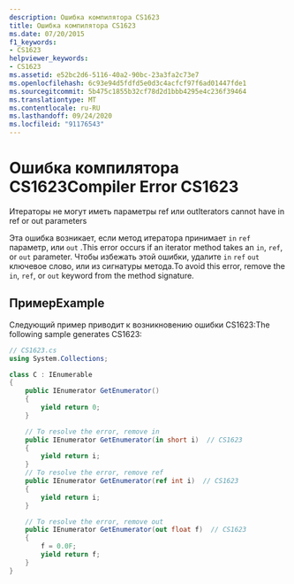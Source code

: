 ```yaml
---
description: Ошибка компилятора CS1623
title: Ошибка компилятора CS1623
ms.date: 07/20/2015
f1_keywords:
- CS1623
helpviewer_keywords:
- CS1623
ms.assetid: e52bc2d6-5116-40a2-90bc-23a3fa2c73e7
ms.openlocfilehash: 6c93e94d5fdfd5e0d3c4acfcf97f6ad01447fde1
ms.sourcegitcommit: 5b475c1855b32cf78d2d1bbb4295e4c236f39464
ms.translationtype: MT
ms.contentlocale: ru-RU
ms.lasthandoff: 09/24/2020
ms.locfileid: "91176543"
---
```

# <a name="compiler-error-cs1623"></a><span data-ttu-id="a6a1a-103">Ошибка компилятора CS1623</span><span class="sxs-lookup"><span data-stu-id="a6a1a-103">Compiler Error CS1623</span></span>

<span data-ttu-id="a6a1a-104">Итераторы не могут иметь параметры ref или out</span><span class="sxs-lookup"><span data-stu-id="a6a1a-104">Iterators cannot have in ref or out parameters</span></span>  
  
 <span data-ttu-id="a6a1a-105">Эта ошибка возникает, если метод итератора принимает `in` `ref` параметр, или `out` .</span><span class="sxs-lookup"><span data-stu-id="a6a1a-105">This error occurs if an iterator method takes an `in`, `ref`, or `out` parameter.</span></span> <span data-ttu-id="a6a1a-106">Чтобы избежать этой ошибки, удалите `in` `ref` `out` ключевое слово, или из сигнатуры метода.</span><span class="sxs-lookup"><span data-stu-id="a6a1a-106">To avoid this error, remove the `in`, `ref`, or `out` keyword from the method signature.</span></span>  
  
## <a name="example"></a><span data-ttu-id="a6a1a-107">Пример</span><span class="sxs-lookup"><span data-stu-id="a6a1a-107">Example</span></span>  

 <span data-ttu-id="a6a1a-108">Следующий пример приводит к возникновению ошибки CS1623:</span><span class="sxs-lookup"><span data-stu-id="a6a1a-108">The following sample generates CS1623:</span></span>  
  
```csharp  
// CS1623.cs  
using System.Collections;

class C : IEnumerable
{
    public IEnumerator GetEnumerator()
    {
        yield return 0;
    }

    // To resolve the error, remove in  
    public IEnumerator GetEnumerator(in short i)  // CS1623  
    {
        yield return i;
    }
    // To resolve the error, remove ref  
    public IEnumerator GetEnumerator(ref int i)  // CS1623  
    {
        yield return i;
    }

    // To resolve the error, remove out  
    public IEnumerator GetEnumerator(out float f)  // CS1623  
    {
        f = 0.0F;
        yield return f;
    }
}
```
